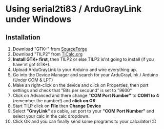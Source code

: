 # Using serial2ti83 / ArduGrayLink under Windows 

## Installation
1.  Download "GTK+" from [SourceForge](http://downloads.sourceforge.net/gladewin32/gtk-2.12.9-win32-2.exe)
2.  Download "TILP2" from [TiCalc.org](https://www.ticalc.org/pub/win/link/tilp.zip)
3.  **Install GTK+ first**, then TILP2 or else TILP2 is'nt going to install (if you have'nt got GTK+).
4.  Upload ArduGrayLink to your Arduino and wire everything up.
5.  Go into the Device Manager and search for your ArduGrayLink / Arduino (Under COM & LPT)
6.  Make an right-click on the device and click on Properties, then port settings and check that "Bits per secound" is set to "9600"
7.  Click on Advanced and there change **"COM Port Number"** to **COM1 to 4** (remember the number!) and **click on OK**
8.  Start TILP click on **File** then **Change Device**
9.  Select **"GrayLink"** as cable, set port to your **"COM Port Number"** and select your calc in the calc dropdown.
10.  Click OK and you can finally send some programs to your calculator! :D
